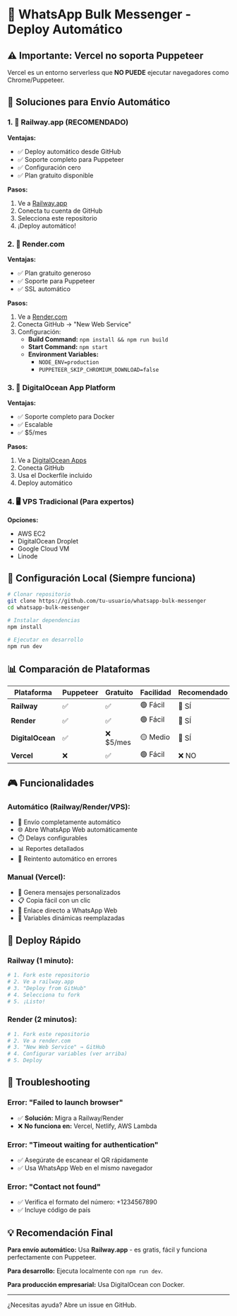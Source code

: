 # 🚀 WhatsApp Bulk Messenger - Deploy Automático

## ⚠️ Importante: Vercel no soporta Puppeteer

Vercel es un entorno serverless que **NO PUEDE** ejecutar navegadores como Chrome/Puppeteer.

## 🎯 Soluciones para Envío Automático

### 1. 🚂 Railway.app (RECOMENDADO)

**Ventajas:**
- ✅ Deploy automático desde GitHub
- ✅ Soporte completo para Puppeteer  
- ✅ Configuración cero
- ✅ Plan gratuito disponible

**Pasos:**
1. Ve a [Railway.app](https://railway.app)
2. Conecta tu cuenta de GitHub
3. Selecciona este repositorio
4. ¡Deploy automático!

### 2. 🎨 Render.com  

**Ventajas:**
- ✅ Plan gratuito generoso
- ✅ Soporte para Puppeteer
- ✅ SSL automático

**Pasos:**
1. Ve a [Render.com](https://render.com)
2. Conecta GitHub → "New Web Service"
3. Configuración:
   - **Build Command:** `npm install && npm run build`
   - **Start Command:** `npm start`
   - **Environment Variables:**
     - `NODE_ENV=production`
     - `PUPPETEER_SKIP_CHROMIUM_DOWNLOAD=false`

### 3. 🐳 DigitalOcean App Platform

**Ventajas:**
- ✅ Soporte completo para Docker
- ✅ Escalable
- ✅ $5/mes

**Pasos:**
1. Ve a [DigitalOcean Apps](https://www.digitalocean.com/products/app-platform)
2. Conecta GitHub
3. Usa el Dockerfile incluido
4. Deploy automático

### 4. 🖥️ VPS Tradicional (Para expertos)

**Opciones:**
- AWS EC2
- DigitalOcean Droplet  
- Google Cloud VM
- Linode

## 🔧 Configuración Local (Siempre funciona)

```bash
# Clonar repositorio
git clone https://github.com/tu-usuario/whatsapp-bulk-messenger
cd whatsapp-bulk-messenger

# Instalar dependencias
npm install

# Ejecutar en desarrollo
npm run dev
```

## 📊 Comparación de Plataformas

| Plataforma | Puppeteer | Gratuito | Facilidad | Recomendado |
|------------|-----------|----------|-----------|-------------|
| **Railway** | ✅ | ✅ | 🟢 Fácil | 🥇 SÍ |
| **Render** | ✅ | ✅ | 🟢 Fácil | 🥈 SÍ |
| **DigitalOcean** | ✅ | ❌ $5/mes | 🟡 Medio | 🥉 SÍ |
| **Vercel** | ❌ | ✅ | 🟢 Fácil | ❌ NO |

## 🎮 Funcionalidades

### Automático (Railway/Render/VPS):
- 🤖 Envío completamente automático
- 🌐 Abre WhatsApp Web automáticamente
- ⏱️ Delays configurables
- 📊 Reportes detallados
- 🔄 Reintento automático en errores

### Manual (Vercel):
- 📝 Genera mensajes personalizados
- 📋 Copia fácil con un clic
- 🔗 Enlace directo a WhatsApp Web
- 📱 Variables dinámicas reemplazadas

## 🚀 Deploy Rápido

### Railway (1 minuto):
```bash
# 1. Fork este repositorio
# 2. Ve a railway.app
# 3. "Deploy from GitHub"
# 4. Selecciona tu fork
# 5. ¡Listo!
```

### Render (2 minutos):
```bash
# 1. Fork este repositorio  
# 2. Ve a render.com
# 3. "New Web Service" → GitHub
# 4. Configurar variables (ver arriba)
# 5. Deploy
```

## 🐛 Troubleshooting

### Error: "Failed to launch browser"
- ✅ **Solución:** Migra a Railway/Render
- ❌ **No funciona en:** Vercel, Netlify, AWS Lambda

### Error: "Timeout waiting for authentication"
- ✅ Asegúrate de escanear el QR rápidamente
- ✅ Usa WhatsApp Web en el mismo navegador

### Error: "Contact not found"
- ✅ Verifica el formato del número: +1234567890
- ✅ Incluye código de país

## 💡 Recomendación Final

**Para envío automático:** Usa **Railway.app** - es gratis, fácil y funciona perfectamente con Puppeteer.

**Para desarrollo:** Ejecuta localmente con `npm run dev`.

**Para producción empresarial:** Usa DigitalOcean con Docker.

---

¿Necesitas ayuda? Abre un issue en GitHub.